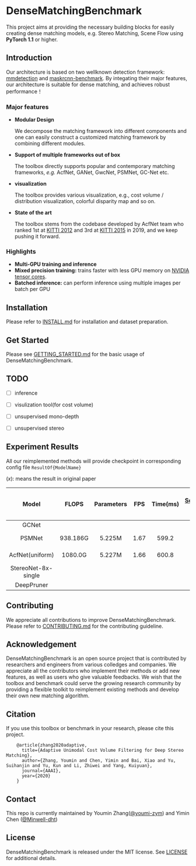 # DenseMatchingBenchmark
This project aims at providing the necessary building blocks for easily
creating dense matching models, e.g. Stereo Matching, Scene Flow using **PyTorch 1.1** or higher.

## Introduction
Our architecture is based on two wellknown detection framework: [mmdetection](https://github.com/open-mmlab/mmdetection) and [maskrcnn-benchmark](https://github.com/facebookresearch/maskrcnn-benchmark). By integating their major features, our architecture is suitable for dense matching, and achieves robust performance！

### Major features

- **Modular Design**

  We decompose the matching framework into different components and one can easily construct a customized matching framework by combining different modules.

- **Support of multiple frameworks out of box**

  The toolbox directly supports popular and contemporary matching frameworks, *e.g.* AcfNet, GANet, GwcNet, PSMNet, GC-Net etc.

- **visualization**
    
  The toolbox provides various visualization, e.g., cost volume / distribution visualization, colorful disparity map and so on.

- **State of the art**

  The toolbox stems from the codebase developed by AcfNet team who ranked 1st at [KITTI 2012](http://www.cvlibs.net/datasets/kitti/eval_stereo_flow.php?benchmark=stereo) and 3rd at [KITTI 2015](http://www.cvlibs.net/datasets/kitti/eval_scene_flow.php?benchmark=stereo) in 2019, and we keep pushing it forward.


### Highlights
- **Multi-GPU training and inference**
- **Mixed precision training:** trains faster with less GPU memory on [NVIDIA tensor cores](https://developer.nvidia.com/tensor-cores).
- **Batched inference:** can perform inference using multiple images per batch per GPU


## Installation

Please refer to [INSTALL.md](INSTALL.md) for installation and dataset preparation.


## Get Started

Please see [GETTING_STARTED.md](GETTING_STARTED.md) for the basic usage of DenseMatchingBenchmark.

## TODO

- [ ] inference
- [ ] visulization tool(for cost volume)
- [ ] unsupervised mono-depth
- [ ] unsupervised stereo


## Experiment Results

All our reimplemented methods will provide checkpoint in corresponding config file `ResultOf{ModelName}`

(*x*): means the result in original paper



|        Model       |   FLOPS   | Parameters | FPS  | Time(ms) | [SceneFlow (EPE)][3] | [KITTI 2012][2] | [KITTI 2015 (D1-all)][1] |
|:------------------:|:---------:|:----------:|:----:|:--------:|:---------------:|:----------:|:-------------------:|
|       GCNet        |
|       PSMNet       | 938.186G  |  5.225M    | 1.67 |  599.2   | 1.112 (*1.090*) |            | 2.33  (*2.32*)|
|  AcfNet(uniform)   | 1080.0G   |  5.227M    | 1.66 |  600.8   | 0.870 (*0.920*) |            | 1.89  (*1.89*)|
|StereoNet-8x-single |           |            |      |          | 1.761 (*1.525*) |
|      DeepPruner    |


## Contributing

We appreciate all contributions to improve DenseMatchingBenchmark. Please refer to [CONTRIBUTING.md](CONTRIBUTING.md) for the contributing guideline.

## Acknowledgement

DenseMatchingBenchmark is an open source project that is contributed by researchers and engineers from various colledges and companies. We appreciate all the contributors who implement their methods or add new features, as well as users who give valuable feedbacks.
We wish that the toolbox and benchmark could serve the growing research community by providing a flexible toolkit to reimplement existing methods and develop their own new matching algorithm.


## Citation

If you use this toolbox or benchmark in your research, please cite this project.

```
    @article{zhang2020adaptive,
      title={Adaptive Unimodal Cost Volume Filtering for Deep Stereo Matching},
      author={Zhang, Youmin and Chen, Yimin and Bai, Xiao and Yu, Suihanjin and Yu, Kun and Li, Zhiwei and Yang, Kuiyuan},
      journal={AAAI},
      year={2020}
    }

```


## Contact

This repo is currently maintained by Youmin Zhang([@youmi-zym](http://github.com/youmi-zym))
 and Yimin Chen ([@Minwell-dht](http://github.com/Minwellcym))
## License
DenseMatchingBenchmark is released under the MIT license. See [LICENSE](LICENSE) for additional details.


[1]: http://www.cvlibs.net/datasets/kitti/eval_scene_flow.php?benchmark=stereo
[2]: http://www.cvlibs.net/datasets/kitti/eval_stereo_flow.php?benchmark=stereo
[3]: https://lmb.informatik.uni-freiburg.de/resources/datasets/SceneFlowDatasets.en.html
